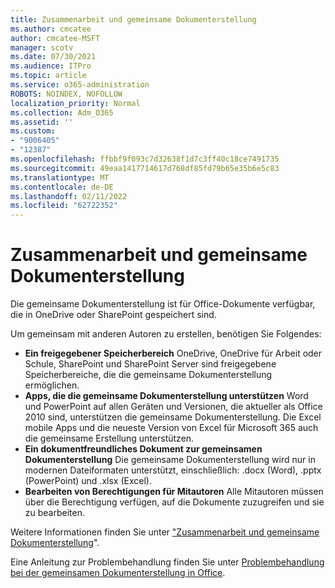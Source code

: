 ```yaml
---
title: Zusammenarbeit und gemeinsame Dokumenterstellung
ms.author: cmcatee
author: cmcatee-MSFT
manager: scotv
ms.date: 07/30/2021
ms.audience: ITPro
ms.topic: article
ms.service: o365-administration
ROBOTS: NOINDEX, NOFOLLOW
localization_priority: Normal
ms.collection: Adm_O365
ms.assetid: ''
ms.custom:
- "9006405"
- "12387"
ms.openlocfilehash: ffbbf9f093c7d32638f1d7c3ff40c18ce7491735
ms.sourcegitcommit: 49eaa1417714617d768df85fd79b65e35b6e5c83
ms.translationtype: MT
ms.contentlocale: de-DE
ms.lasthandoff: 02/11/2022
ms.locfileid: "62722352"
---
```

# <a name="document-collaboration-and-co-authoring"></a>Zusammenarbeit und gemeinsame Dokumenterstellung

Die gemeinsame Dokumenterstellung ist für Office-Dokumente verfügbar, die in OneDrive oder SharePoint gespeichert sind. 

Um gemeinsam mit anderen Autoren zu erstellen, benötigen Sie Folgendes:    

- **Ein freigegebener Speicherbereich** OneDrive, OneDrive für Arbeit oder Schule, SharePoint und SharePoint Server sind freigegebene Speicherbereiche, die die gemeinsame Dokumenterstellung ermöglichen.
- **Apps, die die gemeinsame Dokumenterstellung unterstützen** Word und PowerPoint auf allen Geräten und Versionen, die aktueller als Office 2010 sind, unterstützen die gemeinsame Dokumenterstellung. Die Excel mobile Apps und die neueste Version von Excel für Microsoft 365 auch die gemeinsame Erstellung unterstützen.
- **Ein dokumentfreundliches Dokument zur gemeinsamen Dokumenterstellung** Die gemeinsame Dokumenterstellung wird nur in modernen Dateiformaten unterstützt, einschließlich: .docx (Word), .pptx (PowerPoint) und .xlsx (Excel).
- **Bearbeiten von Berechtigungen für Mitautoren** Alle Mitautoren müssen über die Berechtigung verfügen, auf die Dokumente zuzugreifen und sie zu bearbeiten.

Weitere Informationen finden Sie unter ["Zusammenarbeit und gemeinsame Dokumenterstellung](https://support.microsoft.com/office/document-collaboration-and-co-authoring-ee1509b4-1f6e-401e-b04a-782d26f564a4)".

Eine Anleitung zur Problembehandlung finden Sie unter [Problembehandlung bei der gemeinsamen Dokumenterstellung in Office](https://support.microsoft.com/office/troubleshoot-co-authoring-in-office-bd481512-3f3a-4b6d-b7eb-ebf9d3626ae7).

